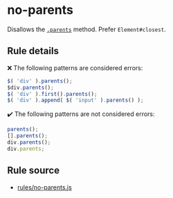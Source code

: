 # no-parents

Disallows the [`.parents`](https://api.jquery.com/parents/) method. Prefer `Element#closest`.

## Rule details

❌ The following patterns are considered errors:
```js
$( 'div' ).parents();
$div.parents();
$( 'div' ).first().parents();
$( 'div' ).append( $( 'input' ).parents() );
```

✔️ The following patterns are not considered errors:
```js
parents();
[].parents();
div.parents();
div.parents;
```
## Rule source

* [rules/no-parents.js](../src/rules/no-parents.js)
